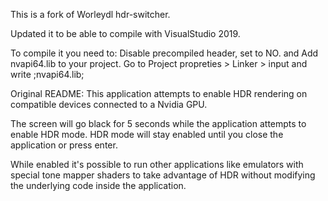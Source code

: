 This is a fork of Worleydl hdr-switcher.

Updated it to be able to compile with VisualStudio 2019. 

To compile it you need to:
Disable precompiled header, set to NO. 
and
Add nvapi64.lib to your project. Go to Project propreties > Linker > input and write ;nvapi64.lib;


Original README:
This application attempts to enable HDR rendering on compatible devices connected to a Nvidia GPU.

The screen will go black for 5 seconds while the application attempts to enable HDR mode.  HDR mode will stay enabled until you close the application or press enter.

While enabled it's possible to run other applications like emulators with special tone mapper shaders to take advantage of HDR without modifying the underlying code inside the application.
